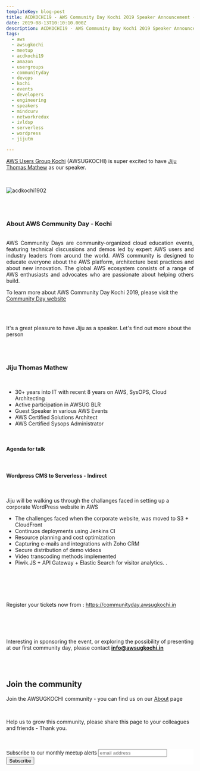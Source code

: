 ```yaml
---
templateKey: blog-post
title: ACDKOCHI19 - AWS Community Day Kochi 2019 Speaker Announcement - Jiju Thomas Mathew 
date: 2019-08-13T10:10:10.000Z
description: ACDKOCHI19 - AWS Community Day Kochi 2019 Speaker Announcement -  Jiju Thomas Mathew
tags:
  - aws
  - awsugkochi
  - meetup
  - acdkochi19
  - amazon
  - usergroups
  - communityday
  - devops
  - kochi
  - events
  - developers
  - engineering
  - speakers
  - mindcurv
  - networkredux
  - ivldsp
  - serverless
  - wordpress
  - jijutm

---
```


[AWS Users Group Kochi](https://awsugkochi.in) (AWSUGKOCHI) is super excited to have [Jiju Thomas Mathew](https://www.linkedin.com/in/jijutm/) as our speaker.

<br>

![acdkochi1902](/img/awsugkochi-acdkochi19-speaker-jiju.png)


<br> 
<br>

<h3> About AWS Community Day - Kochi </h3>

<br>
<div style="text-align: justify">
AWS Community Days are community-organized cloud education events, featuring technical discussions and demos led by expert AWS users and industry leaders from around the world. AWS community is designed to educate everyone about the AWS platform, architecture best practices and about new innovation. The global AWS ecosystem consists of a range of AWS enthusiasts and advocates who are passionate about helping others build.
</div>

To learn more about AWS Community Day Kochi 2019, please visit the [Community Day website](https://communityday.awsugkochi.in)


<br> <br> 

It's a great pleasure to have Jiju as a speaker. Let's find out more about the person

<br> <br> 

<h3> Jiju Thomas Mathew </h3>

<br>

- 30+ years into IT with recent 8 years on AWS, SysOPS, Cloud Architecting
- Active participation in AWSUG BLR
- Guest Speaker in various AWS Events 
- AWS Certified Solutions Architect
- AWS Certified Sysops Administrator

<br>

<h4> Agenda for talk </h4>
<br>
<h4>  Wordpress CMS to Serverless - Indirect </h4>
<br>

Jiju will be walking us through the challanges faced in setting up a corporate WordPress website in AWS

- The challenges faced when the corporate website, was moved to S3 + CloudFront
- Continuos deployments using Jenkins CI
- Resource planning and cost optimization
- Capturing e-mails and integrations with Zoho CRM
- Secure distribution of demo videos
- Video transcoding methods implemented
- Piwik.JS + API Gateway + Elastic Search for visitor analytics. . 


<br> <br> <br> <br>

Register your tickets now from : https://communityday.awsugkochi.in

<br> <br> <br> <br>
Interesting in sponsoring the event, or exploring the possibility of presenting at our first community day, please contact **info@awsugkochi.in**


<br> <br>

## Join the community

Join the AWSUGKOCHI community - you can find us on our [About](https://awsugkochi.in/about) page

<br> 

Help us to grow this community, please share this page to your colleagues and friends - Thank you.

<br>
<br>

<!-- Begin Mailchimp Signup Form -->
<link href="//cdn-images.mailchimp.com/embedcode/slim-10_7.css" rel="stylesheet" type="text/css">
<style type="text/css">
	#mc_embed_signup{background:#fff; clear:left; font:14px Helvetica,Arial,sans-serif; }
	/* Add your own Mailchimp form style overrides in your site stylesheet or in this style block.
	   We recommend moving this block and the preceding CSS link to the HEAD of your HTML file. */
</style>
<div id="mc_embed_signup">
<form action="https://awsugkochi.us20.list-manage.com/subscribe/post?u=b4c4469413422365d2a2e5cf6&amp;id=d4837b9a16" method="post" id="mc-embedded-subscribe-form" name="mc-embedded-subscribe-form" class="validate" target="_blank" novalidate>
    <div id="mc_embed_signup_scroll">
	<label for="mce-EMAIL">Subscribe to our monthly meetup alerts</label>
	<input type="email" value="" name="EMAIL" class="email" id="mce-EMAIL" placeholder="email address" required>
    <!-- real people should not fill this in and expect good things - do not remove this or risk form bot signups-->
    <div style="position: absolute; left: -5000px;" aria-hidden="true"><input type="text" name="b_b4c4469413422365d2a2e5cf6_d4837b9a16" tabindex="-1" value=""></div>
    <div class="clear"><input type="submit" value="Subscribe" name="subscribe" id="mc-embedded-subscribe" class="button"></div>
    </div>
</form>
</div>

<!--End mc_embed_signup-->
